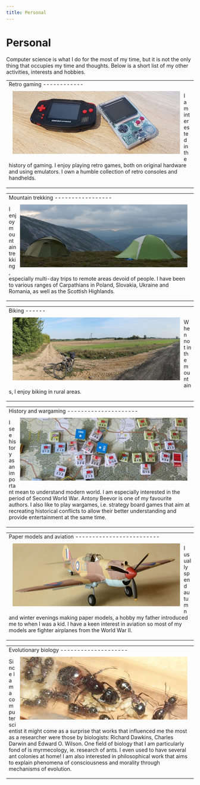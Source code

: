 ```yaml
---
title: Personal
---
```


Personal
========

Computer science is what I do for the most of my time, but it is not the only
thing that occupies my time and thoughts. Below is a short list of my other
activities, interests and hobbies.

<table cellpadding="0" cellspacing="0" margin="0" width="100%"><tr><td>
Retro gaming
------------

<img src="/images/handhelds.jpg" title="Some of my handhelds" style="float: left; margin: 10px;" />

I am interested in the history of gaming.  I enjoy playing retro games, both on
original hardware and using emulators.  I own a humble collection of retro
consoles and handhelds.  </td></tr></table>

<table cellpadding="0" cellspacing="0" margin="0" width="100%"><tr><td>
Mountain trekking
-----------------

<img src="/images/mountain_trekking.jpg" title="In the Cairngorms" style="float: right; margin: 10px;" />

I enjoy mountain trekking, especially multi-day trips to remote areas devoid of
people. I have been to various ranges of Carpathians in Poland, Slovakia,
Ukraine and Romania, as well as the Scottish Highlands.
</td></tr></table>

<table cellpadding="0" cellspacing="0" margin="0" width="100%"><tr><td>
Biking
------

<img src="/images/biking.jpg" title="Near Łódź" style="float: left; margin: 10px;" />

When not in the mountains, I enjoy biking in rural areas.
</td></tr></table>


<table cellpadding="0" cellspacing="0" margin="0" width="100%"><tr><td>
History and wargaming
---------------------

<img src="/images/wargaming.jpg" title="Ardennes '44" style="float: right; margin: 10px;" />

I see history as an important mean to understand modern world.  I am especially
interested in the period of Second World War.  Antony Beevor is one of my
favourite authors.  I also like to play wargames, i.e. strategy board games that
aim at recreating historical conflicts to allow their better understanding and
provide entertainment at the same time.
</td></tr></table>


<table cellpadding="0" cellspacing="0" margin="0" width="100%"><tr><td>
Paper models and aviation
-------------------------

<img src="/images/models.jpg" title="Curtiss Tomahawk Mk IIB" style="float: left; margin: 10px;" />

I usually spend autumn and winter evenings making paper models, a hobby my
father introduced me to when I was a kid.  I have a keen interest in aviation so
most of my models are fighter airplanes from the World War II.
</td></tr></table>


<table cellpadding="0" cellspacing="0" margin="0" width="100%"><tr><td>
Evolutionary biology
--------------------

<img src="/images/ants.jpg" title="Camponotus ligniperdus" style="float: right; margin: 10px;" />

Since I am a computer scientist it might come as a surprise that works that
influenced me the most as a researcher were those by biologists: Richard
Dawkins, Charles Darwin and Edward O. Wilson.  One field of biology that I am
particularly fond of is myrmecology, ie. research of ants.  I even used to have
several ant colonies at home!  I am also interested in philosophical work that
aims to explain phenomena of consciousness and morality through mechanisms of
evolution.
</td></tr></table>

